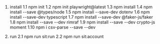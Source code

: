 
1. install
 1.1 npm init
 1.2 npm init playwright@latest
 1.3 npm install
 1.4 npm install --save @types/node
 1.5 npm install --save-dev dotenv
 1.6 npm install --save-dev typescript
 1.7 npm install --save-dev @faker-js/faker
 1.8 npm install --save --dev rimraf
 1.9 npm install --save --dev crypto-js moment
 1.10 npm i csv-parse --save --dev

2. run
 2.1 npm run sit:run
 2.2 npm run sit:account

